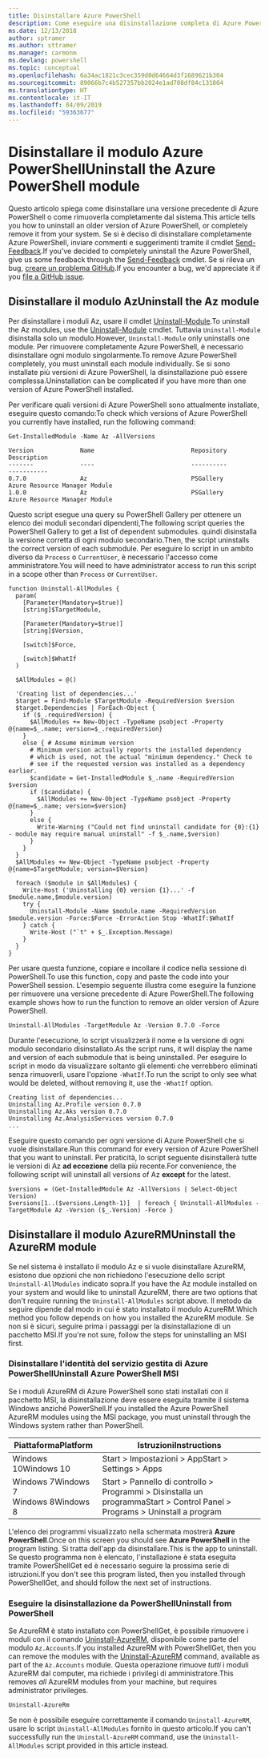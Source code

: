 ```yaml
---
title: Disinstallare Azure PowerShell
description: Come eseguire una disinstallazione completa di Azure PowerShell
ms.date: 12/13/2018
author: sptramer
ms.author: sttramer
ms.manager: carmonm
ms.devlang: powershell
ms.topic: conceptual
ms.openlocfilehash: 6a34ac1821c3cec359d0d64664d3f1689621b304
ms.sourcegitcommit: 89066b7c4b527357bb2024e1ad708df84c131804
ms.translationtype: HT
ms.contentlocale: it-IT
ms.lasthandoff: 04/09/2019
ms.locfileid: "59363677"
---
```

# <a name="uninstall-the-azure-powershell-module"></a><span data-ttu-id="783a6-103">Disinstallare il modulo Azure PowerShell</span><span class="sxs-lookup"><span data-stu-id="783a6-103">Uninstall the Azure PowerShell module</span></span>

<span data-ttu-id="783a6-104">Questo articolo spiega come disinstallare una versione precedente di Azure PowerShell o come rimuoverla completamente dal sistema.</span><span class="sxs-lookup"><span data-stu-id="783a6-104">This article tells you how to uninstall an older version of Azure PowerShell, or completely remove it from your system.</span></span> <span data-ttu-id="783a6-105">Se si è deciso di disinstallare completamente Azure PowerShell, inviare commenti e suggerimenti tramite il cmdlet [Send-Feedback](/powershell/module/az.accounts/send-feedback).</span><span class="sxs-lookup"><span data-stu-id="783a6-105">If you've decided to completely uninstall the Azure PowerShell, give us some feedback through the [Send-Feedback](/powershell/module/az.accounts/send-feedback) cmdlet.</span></span>
<span data-ttu-id="783a6-106">Se si rileva un bug, [creare un problema GitHub](https://github.com/azure/azure-powershell/issues).</span><span class="sxs-lookup"><span data-stu-id="783a6-106">If you encounter a bug, we'd appreciate it if you [file a GitHub issue](https://github.com/azure/azure-powershell/issues).</span></span>

## <a name="uninstall-the-az-module"></a><span data-ttu-id="783a6-107">Disinstallare il modulo Az</span><span class="sxs-lookup"><span data-stu-id="783a6-107">Uninstall the Az module</span></span>

<span data-ttu-id="783a6-108">Per disinstallare i moduli Az, usare il cmdlet [Uninstall-Module](/powershell/module/powershellget/uninstall-module).</span><span class="sxs-lookup"><span data-stu-id="783a6-108">To uninstall the Az modules, use the [Uninstall-Module](/powershell/module/powershellget/uninstall-module) cmdlet.</span></span> <span data-ttu-id="783a6-109">Tuttavia `Uninstall-Module` disinstalla solo un modulo.</span><span class="sxs-lookup"><span data-stu-id="783a6-109">However, `Uninstall-Module` only uninstalls one module.</span></span> <span data-ttu-id="783a6-110">Per rimuovere completamente Azure PowerShell, è necessario disinstallare ogni modulo singolarmente.</span><span class="sxs-lookup"><span data-stu-id="783a6-110">To remove Azure PowerShell completely, you must uninstall each module individually.</span></span> <span data-ttu-id="783a6-111">Se si sono installate più versioni di Azure PowerShell, la disinstallazione può essere complessa.</span><span class="sxs-lookup"><span data-stu-id="783a6-111">Uninstallation can be complicated if you have more than one version of Azure PowerShell installed.</span></span>

<span data-ttu-id="783a6-112">Per verificare quali versioni di Azure PowerShell sono attualmente installate, eseguire questo comando:</span><span class="sxs-lookup"><span data-stu-id="783a6-112">To check which versions of Azure PowerShell you currently have installed, run the following command:</span></span>

```powershell-interactive
Get-InstalledModule -Name Az -AllVersions
```

```output
Version             Name                           Repository           Description
-------             ----                           ----------           -----------
0.7.0               Az                             PSGallery            Azure Resource Manager Module
1.0.0               Az                             PSGallery            Azure Resource Manager Module
```

<span data-ttu-id="783a6-113">Questo script esegue una query su PowerShell Gallery per ottenere un elenco dei moduli secondari dipendenti,</span><span class="sxs-lookup"><span data-stu-id="783a6-113">The following script queries the PowerShell Gallery to get a list of dependent submodules.</span></span> <span data-ttu-id="783a6-114">quindi disinstalla la versione corretta di ogni modulo secondario.</span><span class="sxs-lookup"><span data-stu-id="783a6-114">Then, the script uninstalls the correct version of each submodule.</span></span> <span data-ttu-id="783a6-115">Per eseguire lo script in un ambito diverso da `Process` o `CurrentUser`, è necessario l'accesso come amministratore.</span><span class="sxs-lookup"><span data-stu-id="783a6-115">You will need to have administrator access to run this script in a scope other than `Process` or `CurrentUser`.</span></span>

```powershell-interactive
function Uninstall-AllModules {
  param(
    [Parameter(Mandatory=$true)]
    [string]$TargetModule,

    [Parameter(Mandatory=$true)]
    [string]$Version,

    [switch]$Force,

    [switch]$WhatIf
  )
  
  $AllModules = @()
  
  'Creating list of dependencies...'
  $target = Find-Module $TargetModule -RequiredVersion $version
  $target.Dependencies | ForEach-Object {
    if ($_.requiredVersion) {
      $AllModules += New-Object -TypeName psobject -Property @{name=$_.name; version=$_.requiredVersion}
    }
    else { # Assume minimum version
      # Minimum version actually reports the installed dependency
      # which is used, not the actual "minimum dependency." Check to
      # see if the requested version was installed as a dependency earlier.
      $candidate = Get-InstalledModule $_.name -RequiredVersion $version
      if ($candidate) {
        $AllModules += New-Object -TypeName psobject -Property @{name=$_.name; version=$version}
      }
      else {
        Write-Warning ("Could not find uninstall candidate for {0}:{1} - module may require manual uninstall" -f $_.name,$version)
      }
    }
  }
  $AllModules += New-Object -TypeName psobject -Property @{name=$TargetModule; version=$Version}

  foreach ($module in $AllModules) {
    Write-Host ('Uninstalling {0} version {1}...' -f $module.name,$module.version)
    try {
      Uninstall-Module -Name $module.name -RequiredVersion $module.version -Force:$Force -ErrorAction Stop -WhatIf:$WhatIf
    } catch {
      Write-Host ("`t" + $_.Exception.Message)
    }
  }
}
```

<span data-ttu-id="783a6-116">Per usare questa funzione, copiare e incollare il codice nella sessione di PowerShell.</span><span class="sxs-lookup"><span data-stu-id="783a6-116">To use this function, copy and paste the code into your PowerShell session.</span></span> <span data-ttu-id="783a6-117">L'esempio seguente illustra come eseguire la funzione per rimuovere una versione precedente di Azure PowerShell.</span><span class="sxs-lookup"><span data-stu-id="783a6-117">The following example shows how to run the function to remove an older version of Azure PowerShell.</span></span>

```powershell-interactive
Uninstall-AllModules -TargetModule Az -Version 0.7.0 -Force
```

<span data-ttu-id="783a6-118">Durante l'esecuzione, lo script visualizzerà il nome e la versione di ogni modulo secondario disinstallato.</span><span class="sxs-lookup"><span data-stu-id="783a6-118">As the script runs, it will display the name and version of each submodule that is being uninstalled.</span></span> <span data-ttu-id="783a6-119">Per eseguire lo script in modo da visualizzare soltanto gli elementi che verrebbero eliminati senza rimuoverli, usare l'opzione `-WhatIf`.</span><span class="sxs-lookup"><span data-stu-id="783a6-119">To run the script to only see what would be deleted, without removing it, use the `-WhatIf` option.</span></span>

```output
Creating list of dependencies...
Uninstalling Az.Profile version 0.7.0
Uninstalling Az.Aks version 0.7.0
Uninstalling Az.AnalysisServices version 0.7.0
...
```

<span data-ttu-id="783a6-120">Eseguire questo comando per ogni versione di Azure PowerShell che si vuole disinstallare.</span><span class="sxs-lookup"><span data-stu-id="783a6-120">Run this command for every version of Azure PowerShell that you want to uninstall.</span></span> <span data-ttu-id="783a6-121">Per praticità, lo script seguente disinstallerà tutte le versioni di Az __ad eccezione__ della più recente.</span><span class="sxs-lookup"><span data-stu-id="783a6-121">For convenience, the following script will uninstall all versions of Az __except__ for the latest.</span></span>

```powershell-interactive
$versions = (Get-InstalledModule Az -AllVersions | Select-Object Version)
$versions[1..($versions.Length-1)]  | foreach { Uninstall-AllModules -TargetModule Az -Version ($_.Version) -Force }
```

## <a name="uninstall-the-azurerm-module"></a><span data-ttu-id="783a6-122">Disinstallare il modulo AzureRM</span><span class="sxs-lookup"><span data-stu-id="783a6-122">Uninstall the AzureRM module</span></span>

<span data-ttu-id="783a6-123">Se nel sistema è installato il modulo Az e si vuole disinstallare AzureRM, esistono due opzioni che non richiedono l'esecuzione dello script `Uninstall-AllModules` indicato sopra.</span><span class="sxs-lookup"><span data-stu-id="783a6-123">If you have the Az module installed on your system and would like to uninstall AzureRM, there are two options that don't require running the `Uninstall-AllModules` script above.</span></span> <span data-ttu-id="783a6-124">Il metodo da seguire dipende dal modo in cui è stato installato il modulo AzureRM.</span><span class="sxs-lookup"><span data-stu-id="783a6-124">Which method you follow depends on how you installed the AzureRM module.</span></span>
<span data-ttu-id="783a6-125">Se non si è sicuri, seguire prima i passaggi per la disinstallazione di un pacchetto MSI.</span><span class="sxs-lookup"><span data-stu-id="783a6-125">If you're not sure, follow the steps for uninstalling an MSI first.</span></span>

### <a name="uninstall-azure-powershell-msi"></a><span data-ttu-id="783a6-126">Disinstallare l'identità del servizio gestita di Azure PowerShell</span><span class="sxs-lookup"><span data-stu-id="783a6-126">Uninstall Azure PowerShell MSI</span></span>

<span data-ttu-id="783a6-127">Se i moduli AzureRM di Azure PowerShell sono stati installati con il pacchetto MSI, la disinstallazione deve essere eseguita tramite il sistema Windows anziché PowerShell.</span><span class="sxs-lookup"><span data-stu-id="783a6-127">If you installed the Azure PowerShell AzureRM modules using the MSI package, you must uninstall through the Windows system rather than PowerShell.</span></span>

| <span data-ttu-id="783a6-128">Piattaforma</span><span class="sxs-lookup"><span data-stu-id="783a6-128">Platform</span></span> | <span data-ttu-id="783a6-129">Istruzioni</span><span class="sxs-lookup"><span data-stu-id="783a6-129">Instructions</span></span> |
|----------|--------------|
| <span data-ttu-id="783a6-130">Windows 10</span><span class="sxs-lookup"><span data-stu-id="783a6-130">Windows 10</span></span> | <span data-ttu-id="783a6-131">Start > Impostazioni > App</span><span class="sxs-lookup"><span data-stu-id="783a6-131">Start > Settings > Apps</span></span> |
| <span data-ttu-id="783a6-132">Windows 7</span><span class="sxs-lookup"><span data-stu-id="783a6-132">Windows 7</span></span> </br><span data-ttu-id="783a6-133">Windows 8</span><span class="sxs-lookup"><span data-stu-id="783a6-133">Windows 8</span></span> | <span data-ttu-id="783a6-134">Start > Pannello di controllo > Programmi > Disinstalla un programma</span><span class="sxs-lookup"><span data-stu-id="783a6-134">Start > Control Panel > Programs > Uninstall a program</span></span> |

<span data-ttu-id="783a6-135">L'elenco dei programmi visualizzato nella schermata mostrerà __Azure PowerShell__.</span><span class="sxs-lookup"><span data-stu-id="783a6-135">Once on this screen you should see __Azure PowerShell__ in the program listing.</span></span> <span data-ttu-id="783a6-136">Si tratta dell'app da disinstallare.</span><span class="sxs-lookup"><span data-stu-id="783a6-136">This is the app to uninstall.</span></span> <span data-ttu-id="783a6-137">Se questo programma non è elencato, l'installazione è stata eseguita tramite PowerShellGet ed è necessario seguire la prossima serie di istruzioni.</span><span class="sxs-lookup"><span data-stu-id="783a6-137">If you don't see this program listed, then you installed through PowerShellGet, and should follow the next set of instructions.</span></span>

### <a name="uninstall-from-powershell"></a><span data-ttu-id="783a6-138">Eseguire la disinstallazione da PowerShell</span><span class="sxs-lookup"><span data-stu-id="783a6-138">Uninstall from PowerShell</span></span>

<span data-ttu-id="783a6-139">Se AzureRM è stato installato con PowerShellGet, è possibile rimuovere i moduli con il comando [Uninstall-AzureRM](/powershell/module/az.accounts/uninstall-azurerm), disponibile come parte del modulo `Az.Accounts`.</span><span class="sxs-lookup"><span data-stu-id="783a6-139">If you installed AzureRM with PowerShellGet, then you can remove the modules with the [Uninstall-AzureRM](/powershell/module/az.accounts/uninstall-azurerm) command, available as part of the `Az.Accounts` module.</span></span> <span data-ttu-id="783a6-140">Questa operazione rimuove _tutti_ i moduli AzureRM dal computer, ma richiede i privilegi di amministratore.</span><span class="sxs-lookup"><span data-stu-id="783a6-140">This removes _all_ AzureRM modules from your machine, but requires administrator privileges.</span></span>

```powershell-interactive
Uninstall-AzureRm
```

<span data-ttu-id="783a6-141">Se non è possibile eseguire correttamente il comando `Uninstall-AzureRM`, usare lo script `Uninstall-AllModules` fornito in questo articolo.</span><span class="sxs-lookup"><span data-stu-id="783a6-141">If you can't successfully run the `Uninstall-AzureRM` command, use the `Uninstall-AllModules` script provided in this article instead.</span></span>